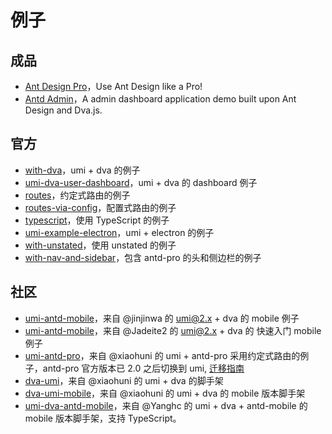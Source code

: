 # 例子

## 成品

* [Ant Design Pro](https://github.com/ant-design/ant-design-pro)，Use Ant Design like a Pro! 
* [Antd Admin](https://github.com/zuiidea/antd-admin)，A admin dashboard application demo built upon Ant Design and Dva.js.

## 官方

* [with-dva](https://github.com/umijs/umi-examples/tree/master/with-dva)，umi + dva 的例子
* [umi-dva-user-dashboard](https://github.com/umijs/umi-dva-user-dashboard)，umi + dva 的 dashboard 例子
* [routes](https://github.com/umijs/umi-examples/tree/master/routes)，约定式路由的例子
* [routes-via-config](https://github.com/umijs/umi-examples/blob/master/routes-via-config)，配置式路由的例子
* [typescript](https://github.com/umijs/umi-examples/blob/master/typescript)，使用 TypeScript 的例子
* [umi-example-electron](https://github.com/umijs/umi-example-electron)，umi + electron 的例子
* [with-unstated](https://github.com/umijs/umi-examples/tree/master/with-unstated)，使用 unstated 的例子
* [with-nav-and-sidebar](https://github.com/umijs/umi-examples/tree/master/with-nav-and-sidebar)，包含 antd-pro 的头和侧边栏的例子

## 社区

* [umi-antd-mobile](https://github.com/jinjinwa/umi-antd-mobile)，来自 @jinjinwa 的 umi@2.x + dva 的 mobile 例子
* [umi-antd-mobile](https://github.com/Jadeite2/umi-antd-mobile)，来自 @Jadeite2 的 umi@2.x + dva 的 快速入门 mobile 例子
* [umi-antd-pro](https://github.com/xiaohuoni/umi-antd-pro)，来自 @xiaohuni 的 umi + antd-pro 采用约定式路由的例子，antd-pro 官方版本已 2.0 之后切换到 umi, [迁移指南](https://pro.ant.design/docs/upgrade-v2-cn)
* [dva-umi](https://github.com/xiaohuoni/dva-umi)，来自 @xiaohuni 的 umi + dva 的脚手架
* [dva-umi-mobile](https://github.com/xiaohuoni/dva-umi-mobile)，来自 @xiaohuni 的 umi + dva 的 mobile 版本脚手架
* [umi-dva-antd-mobile](https://github.com/hqwlkj/umi-dva-antd-mobile)，来自 @Yanghc 的 umi + dva + antd-mobile 的 mobile 版本脚手架，支持 TypeScript。

